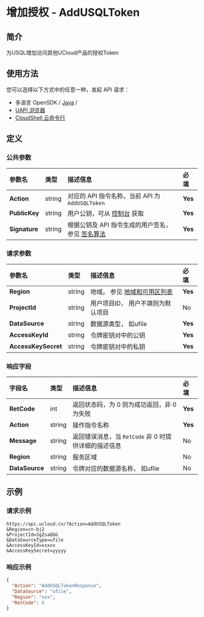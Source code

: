 # 增加授权 - AddUSQLToken

## 简介

为USQL增加访问其他UCloud产品的授权Token






## 使用方法

您可以选择以下方式中的任意一种，发起 API 请求：
- 多语言 OpenSDK / [Java](https://github.com/ucloud/ucloud-sdk-java) /
- [UAPI 浏览器](https://console.ucloud.cn/uapi/detail?id=AddUSQLToken)
- [CloudShell 云命令行](https://shell.ucloud.cn/)


## 定义

### 公共参数

| 参数名 | 类型 | 描述信息 | 必填 |
|:---|:---|:---|:---|
| **Action**     | string  | 对应的 API 指令名称，当前 API 为 `AddUSQLToken`                        | **Yes** |
| **PublicKey**  | string  | 用户公钥，可从 [控制台](https://console.ucloud.cn/uapi/apikey) 获取                                             | **Yes** |
| **Signature**  | string  | 根据公钥及 API 指令生成的用户签名，参见 [签名算法](api/summary/signature.md)  | **Yes** |

### 请求参数

| 参数名 | 类型 | 描述信息 | 必填 |
|:---|:---|:---|:---|
| **Region** | string | 地域。 参见 [地域和可用区列表](api/summary/regionlist) |**Yes**|
| **ProjectId** | string | 用户项目ID， 用户不填则为默认项目 |No|
| **DataSource** | string | 数据源类型， 如ufile |**Yes**|
| **AccessKeyId** | string | 令牌密钥对中的公钥 |**Yes**|
| **AccessKeySecret** | string | 令牌密钥对中的私钥 |**Yes**|

### 响应字段

| 字段名 | 类型 | 描述信息 | 必填 |
|:---|:---|:---|:---|
| **RetCode** | int | 返回状态码，为 0 则为成功返回，非 0 为失败 |**Yes**|
| **Action** | string | 操作指令名称 |**Yes**|
| **Message** | string | 返回错误消息，当 `RetCode` 非 0 时提供详细的描述信息 |No|
| **Region** | string | 服务区域 |No|
| **DataSource** | string | 令牌对应的数据源名称， 如ufile |No|




## 示例

### 请求示例
    
```
https://api.ucloud.cn/?Action=AddUSQLToken
&Region=cn-bj2
&ProjectId=SgZsaQGG
&DataSourceType=ufile
&AccessKeyId=xxxxx
&AccessKeySecret=yyyyy

```

### 响应示例
    
```json
{
  "Action": "AddUSQLTokenResponse",
  "DataSource": "ufile",
  "Region": "xxx",
  "RetCode": 0
}
```





